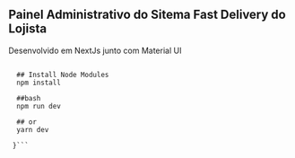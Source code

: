 
## Painel Administrativo do Sitema Fast Delivery do Lojista

Desenvolvido em NextJs junto com Material UI


```{ 

  ## Install Node Modules
  npm install

  ##bash
  npm run dev

  ## or
  yarn dev

 }```

